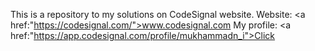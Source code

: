 This is a repository to my solutions on CodeSignal website.
Website: <a href:"https://codesignal.com/">www.codesignal.com</a>
My profile: <a href:"https://app.codesignal.com/profile/mukhammadn_i">Click</a>
